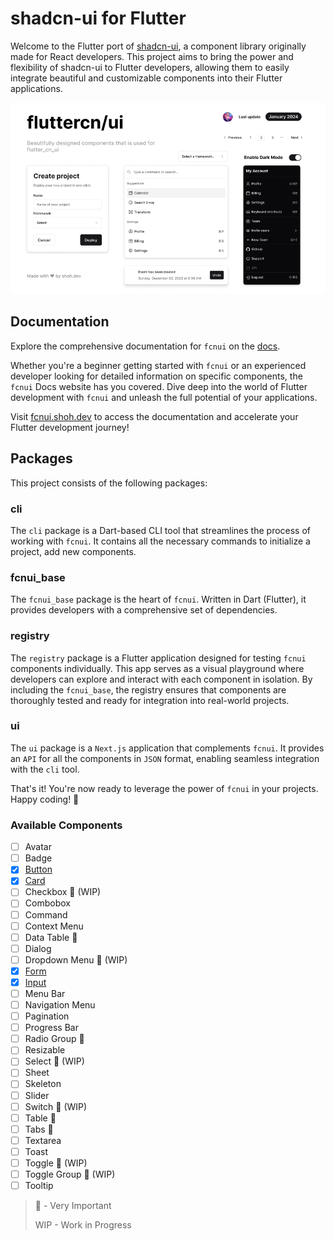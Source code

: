 # shadcn-ui for Flutter

Welcome to the Flutter port of [shadcn-ui](https://ui.shadcn.com/), a component library originally made for React developers. This project aims to bring the power and flexibility of shadcn-ui to Flutter developers, allowing them to easily integrate beautiful and customizable components into their Flutter applications.

![hero](ui/public/cover.png)

## Documentation

Explore the comprehensive documentation for `fcnui` on the [docs](https://fcnui.shoh.dev/docs/get_started).

Whether you're a beginner getting started with `fcnui` or an experienced developer looking for detailed information on specific components, the `fcnui` Docs website has you covered. Dive deep into the world of Flutter development with `fcnui` and unleash the full potential of your applications.

Visit [fcnui.shoh.dev](https://fcnui.shoh.dev) to access the documentation and accelerate your Flutter development journey!

## Packages

This project consists of the following packages:

### cli

The `cli` package is a Dart-based CLI tool that streamlines the process of working with `fcnui`. It contains all the necessary commands to initialize a project, add new components.

### fcnui_base

The `fcnui_base` package is the heart of `fcnui`. Written in Dart (Flutter), it provides developers with a comprehensive set of dependencies.

### registry

The `registry` package is a Flutter application designed for testing `fcnui` components individually. This app serves as a visual playground where developers can explore and interact with each component in isolation. By including the `fcnui_base`, the registry ensures that components are thoroughly tested and ready for integration into real-world projects.

### ui

The `ui` package is a `Next.js` application that complements `fcnui`. It provides an `API` for all the components in `JSON` format, enabling seamless integration with the `cli` tool.

That's it! You're now ready to leverage the power of `fcnui` in your projects. Happy coding! 🚀

### Available Components

- [ ] Avatar
- [ ] Badge
- [x] [Button](https://fcnui.shoh.dev/docs/components/button)
- [x] [Card](https://fcnui.shoh.dev/docs/components/card)
- [ ] Checkbox 🚀 (WIP)
- [ ] Combobox
- [ ] Command
- [ ] Context Menu
- [ ] Data Table 🚀
- [ ] Dialog
- [ ] Dropdown Menu 🚀 (WIP)
- [x] [Form](https://fcnui.shoh.dev/docs/components/form)
- [x] [Input](https://fcnui.shoh.dev/docs/components/input)
- [ ] Menu Bar
- [ ] Navigation Menu
- [ ] Pagination
- [ ] Progress Bar
- [ ] Radio Group 🚀
- [ ] Resizable
- [ ] Select 🚀 (WIP)
- [ ] Sheet
- [ ] Skeleton
- [ ] Slider
- [ ] Switch 🚀 (WIP)
- [ ] Table 🚀
- [ ] Tabs 🚀
- [ ] Textarea
- [ ] Toast
- [ ] Toggle 🚀 (WIP)
- [ ] Toggle Group 🚀 (WIP)
- [ ] Tooltip

> 🚀 - Very Important
> 
> WIP - Work in Progress